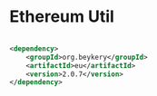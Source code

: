 # Ethereum Util

```xml

<dependency>
    <groupId>org.beykery</groupId>
    <artifactId>eu</artifactId>
    <version>2.0.7</version>
</dependency>
```
